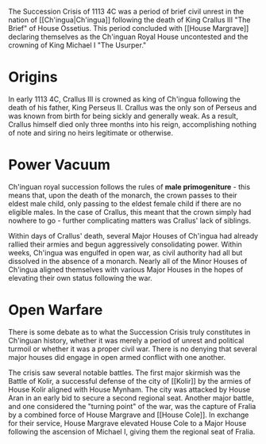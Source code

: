 The Succession Crisis of 1113 4C was a period of brief civil unrest in the nation of [[Ch'ingua|Ch'ingua]] following the death of King Crallus III "The Brief" of House Ossetius. This period concluded with [[House Margrave]] declaring themselves as the Ch'inguan Royal House uncontested and the crowning of King Michael I "The Usurper." 

# Origins
In early 1113 4C, Crallus III is crowned as king of Ch'ingua following the death of his father, King Perseus II. Crallus was the only son of Perseus and was known from birth for being sickly and generally weak. As a result, Crallus himself died only three months into his reign, accomplishing nothing of note and siring no heirs legitimate or otherwise.

# Power Vacuum
Ch'inguan royal succession follows the rules of **male primogeniture** - this means that, upon the death of the monarch, the crown passes to their eldest male child, only passing to the eldest female child if there are no eligible males. In the case of Crallus, this meant that the crown simply had nowhere to go - further complicating matters was Crallus' lack of siblings. 

Within days of Crallus' death, several Major Houses of Ch'ingua had already rallied their armies and begun aggressively consolidating power. Within weeks, Ch'ingua was engulfed in open war, as civil authority had all but dissolved in the absence of a monarch. Nearly all of the Minor Houses of Ch'ingua aligned themselves with various Major Houses in the hopes of elevating their own status following the war. 

# Open Warfare
There is some debate as to what the Succession Crisis truly constitutes in Ch'inguan history, whether it was merely a period of unrest and political turmoil or whether it was a proper civil war. There is no denying that several major houses did engage in open armed conflict with one another. 

The crisis saw several notable battles. The first major skirmish was the Battle of Kolir, a successful defense of the city of [[Kolir]] by the armies of House Kolir aligned with House Mynham. The city was attacked by House Aran in an early bid to secure a second regional seat. Another major battle, and one considered the "turning point" of the war, was the capture of Fralia by a combined force of House Margrave and [[House Cole]]. In exchange for their service, House Margrave elevated House Cole to a Major House following the ascension of Michael I, giving them the regional seat of Fralia. 


